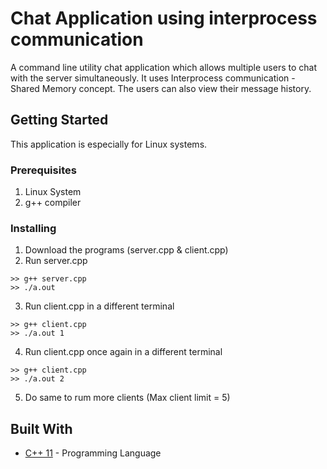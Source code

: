 # Chat Application using interprocess communication

A command line utility chat application which allows multiple users to chat with the server simultaneously. It uses Interprocess communication - Shared Memory concept. The users can also view their message history.

## Getting Started

This application is especially for Linux systems.

### Prerequisites

1. Linux System
2. g++ compiler

### Installing

1. Download the programs (server.cpp & client.cpp)
2. Run server.cpp

```
>> g++ server.cpp
>> ./a.out
```
3. Run client.cpp in a different terminal

```
>> g++ client.cpp
>> ./a.out 1
```
4. Run client.cpp once again in a different terminal

```
>> g++ client.cpp
>> ./a.out 2
```

5. Do same to rum more clients (Max client limit = 5)

## Built With

* [C++ 11](https://en.cppreference.com/w/cpp) - Programming Language
